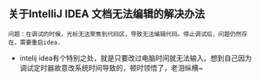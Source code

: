 ## 关于IntelliJ IDEA 文档无法编辑的解决办法
    问题：在调试的时候，光标无法聚焦到代码区，导致无法编辑代码。停止调试后，问题仍然存在，需要重启idea.

- intelij idea有个特别之处，就是只要改过电脑时间就无法输入。想到自己因为调试定时器故意改系统时间导致的，顿时领悟了，老泪纵横~

